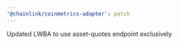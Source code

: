 ```yaml
---
'@chainlink/coinmetrics-adapter': patch
---
```


Updated LWBA to use asset-quotes endpoint exclusively
